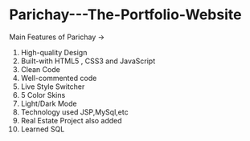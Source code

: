# Parichay---The-Portfolio-Website
Main Features of Parichay ->
1)  High-quality Design
2)  Built-with HTML5 , CSS3 and JavaScript
3)  Clean Code
4)  Well-commented code
5)  Live Style Switcher
6)  5 Color Skins
7)  Light/Dark Mode 
8)  Technology used JSP,MySql,etc
9)  Real Estate Project also added
10) Learned SQL
